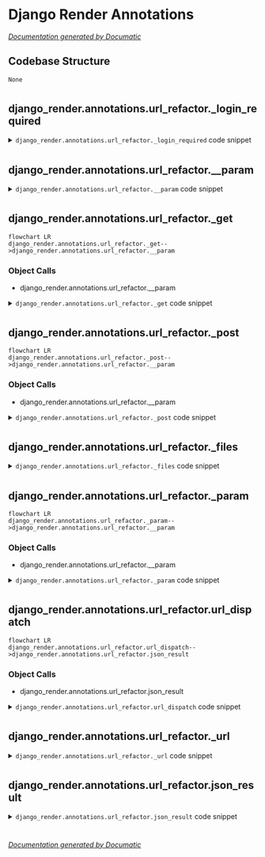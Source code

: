 # Django Render Annotations

[_Documentation generated by Documatic_](https://www.documatic.com)

<!---Documatic-section-Codebase Structure-start--->
## Codebase Structure

<!---Documatic-block-system_architecture-start--->
```mermaid
None
```
<!---Documatic-block-system_architecture-end--->

# #
<!---Documatic-section-Codebase Structure-end--->

<!---Documatic-section-django_render.annotations.url_refactor._login_required-start--->
## django_render.annotations.url_refactor._login_required

<!---Documatic-section-_login_required-start--->
<!---Documatic-block-django_render.annotations.url_refactor._login_required-start--->
<details>
	<summary><code>django_render.annotations.url_refactor._login_required</code> code snippet</summary>

```python
def _login_required(is_ajax=False, access_secret_key=None, read_user_interceptor=None, login_page=None, check_auth=None):

    def paramed_decorator(func):

        @functools.wraps(func)
        def decorated(*args, **kwargs):
            if is_ajax:
                response = HttpResponse(json.dumps({'rt': False, 'message': 'login first'}, separators=(',', ':')), content_type=CONTENT_TYPE_JSON)
            else:
                response = HttpResponseRedirect(login_page)
            request = args[0]
            if hasattr(request, 'user') and request.user.is_authenticated() or access_secret_key == request.GET.get('access_secret_key', ''):
                return func(*args, **kwargs)
            user = read_user_interceptor(request)
            if user is None:
                return response
            else:
                if check_auth is not None:
                    if check_auth(request, user):
                        pass
                    else:
                        return HttpResponse(json.dumps({'rt': False, 'message': 'Permission Denied!'}, separators=(',', ':')), content_type=CONTENT_TYPE_JSON)
                if sys.version > '3':
                    co_varnames = func.__code__.co_varnames
                else:
                    co_varnames = func.func_code.co_varnames
                if 'user' in co_varnames:
                    kwargs.update({'user': user})
            return func(*args, **kwargs)
        return decorated
    if read_user_interceptor is None:
        if global_read_user_interceptor is not None:
            read_user_interceptor = global_read_user_interceptor
        else:
            read_user_interceptor = lambda request: None
    if access_secret_key is None:
        if global_access_secret_key is not None:
            access_secret_key = global_access_secret_key
    if login_page is None:
        if global_login_page is not None:
            login_page = global_login_page
        else:
            login_page = 'login'
    return paramed_decorator
```
</details>
<!---Documatic-block-django_render.annotations.url_refactor._login_required-end--->
<!---Documatic-section-_login_required-end--->

# #
<!---Documatic-section-django_render.annotations.url_refactor._login_required-end--->

<!---Documatic-section-django_render.annotations.url_refactor.__param-start--->
## django_render.annotations.url_refactor.__param

<!---Documatic-section-__param-start--->
<!---Documatic-block-django_render.annotations.url_refactor.__param-start--->
<details>
	<summary><code>django_render.annotations.url_refactor.__param</code> code snippet</summary>

```python
def __param(method_name, *p_args, **p_kwargs):

    def paramed_decorator(func):

        @functools.wraps(func)
        def decorated(*args, **kwargs):
            request = args[0]
            req_param = deepcopy(request.GET)
            req_param.update(request.POST)
            m = {'get': request.GET, 'post': request.POST, 'param': req_param}
            method = m[method_name]
            for (k, v) in p_kwargs.items():
                _name = None
                _type = None
                _default = None
                if type(v) == str:
                    _type = str
                    _name = v
                elif type(v) == dict:
                    if 'name' in v:
                        _name = v['name']
                    if 'type' in v:
                        _type = v['type']
                    if 'default' in v:
                        _default = v['default']
                elif type(v) == tuple and len(v) == 3:
                    _name = v[0]
                    _type = v[1]
                    _default = v[2]
                elif type(v) == tuple and len(v) == 2:
                    _type = v[0]
                    _default = v[1]
                elif type(v) == type:
                    _type = v
                elif v in (_Type.str_list, _Type.int_list, _Type.json, _Type.file):
                    _type = v
                if _name is None:
                    _name = k
                if _type is None:
                    _type = str
                has_key = True
                try:
                    if _type == _Type.file:
                        if method_name != 'post':
                            return HttpResponse(json.dumps({'rt': False, 'message': 'The file parameter <{}> should in POST method'.format(_name)}, separators=(',', ':')), content_type=CONTENT_TYPE_JSON)
                        origin_v = request.FILES.get(_name, None)
                    else:
                        origin_v = ','.join(method.getlist(_name)).strip()
                        if len(origin_v) == 0:
                            has_key = False
                except KeyError:
                    has_key = False
                if has_key:
                    if _type == bool:
                        origin_v = origin_v.lower()
                        if origin_v == 'false' or origin_v == '0' or origin_v == 'off':
                            value = False
                        elif origin_v == 'true' or origin_v == 'on':
                            value = True
                        else:
                            value = bool(origin_v)
                    elif _type == _Type.str_list:
                        value = [item for item in origin_v.split(',') if len(item) > 0]
                    elif _type == _Type.int_list:
                        value = [int(item) for item in origin_v.split(',')]
                    elif _type == _Type.json:
                        try:
                            value = json.loads(origin_v)
                        except ValueError:
                            return HttpResponse(json.dumps({'rt': False, 'message': 'No JSON object could be decoded'}, separators=(',', ':')), content_type=CONTENT_TYPE_JSON)
                    elif _type == _Type.file:
                        value = origin_v
                        pass
                    elif _type == str:
                        value = origin_v
                    else:
                        value = _type(origin_v)
                elif _default is not None:
                    value = _default
                else:
                    return HttpResponse(json.dumps({'rt': False, 'message': 'Please specify the parameter : ' + _name + ';'}, separators=(',', ':')), content_type=CONTENT_TYPE_JSON)
                kwargs.update({k: value})
            for k in p_args:
                try:
                    kwargs.update({k: method[k].encode('utf-8')})
                except KeyError:
                    return HttpResponse(json.dumps({'rt': False, 'message': 'Please specify the parameter : ' + k}, separators=(',', ':')), content_type=CONTENT_TYPE_JSON)
            return func(*args, **kwargs)
        return decorated
    return paramed_decorator
```
</details>
<!---Documatic-block-django_render.annotations.url_refactor.__param-end--->
<!---Documatic-section-__param-end--->

# #
<!---Documatic-section-django_render.annotations.url_refactor.__param-end--->

<!---Documatic-section-django_render.annotations.url_refactor._get-start--->
## django_render.annotations.url_refactor._get

<!---Documatic-section-_get-start--->
```mermaid
flowchart LR
django_render.annotations.url_refactor._get-->django_render.annotations.url_refactor.__param
```

### Object Calls

* django_render.annotations.url_refactor.__param

<!---Documatic-block-django_render.annotations.url_refactor._get-start--->
<details>
	<summary><code>django_render.annotations.url_refactor._get</code> code snippet</summary>

```python
def _get(*p_args, **p_kwargs):
    return __param('get', *p_args, **p_kwargs)
```
</details>
<!---Documatic-block-django_render.annotations.url_refactor._get-end--->
<!---Documatic-section-_get-end--->

# #
<!---Documatic-section-django_render.annotations.url_refactor._get-end--->

<!---Documatic-section-django_render.annotations.url_refactor._post-start--->
## django_render.annotations.url_refactor._post

<!---Documatic-section-_post-start--->
```mermaid
flowchart LR
django_render.annotations.url_refactor._post-->django_render.annotations.url_refactor.__param
```

### Object Calls

* django_render.annotations.url_refactor.__param

<!---Documatic-block-django_render.annotations.url_refactor._post-start--->
<details>
	<summary><code>django_render.annotations.url_refactor._post</code> code snippet</summary>

```python
def _post(*p_args, **p_kwargs):
    return __param('post', *p_args, **p_kwargs)
```
</details>
<!---Documatic-block-django_render.annotations.url_refactor._post-end--->
<!---Documatic-section-_post-end--->

# #
<!---Documatic-section-django_render.annotations.url_refactor._post-end--->

<!---Documatic-section-django_render.annotations.url_refactor._files-start--->
## django_render.annotations.url_refactor._files

<!---Documatic-section-_files-start--->
<!---Documatic-block-django_render.annotations.url_refactor._files-start--->
<details>
	<summary><code>django_render.annotations.url_refactor._files</code> code snippet</summary>

```python
def _files(*p_args, **p_kwargs):

    def paramed_decorator(func):

        @functools.wraps(func)
        def decorated(*args, **kwargs):
            request = args[0]
            for file_name in p_args:
                fp = request.FILES.get(file_name, None)
                try:
                    kwargs.update({file_name: fp})
                except ValueError:
                    return HttpResponse(json.dumps({'rt': False, 'message': 'Please specify the parameter : ' + file_name}, separators=(',', ':')), content_type=CONTENT_TYPE_JSON)
                except KeyError:
                    return HttpResponse(json.dumps({'rt': False, 'message': 'Please specify the parameter : ' + file_name}, separators=(',', ':')), content_type=CONTENT_TYPE_JSON)
            return func(*args, **kwargs)
        return decorated
    return paramed_decorator
```
</details>
<!---Documatic-block-django_render.annotations.url_refactor._files-end--->
<!---Documatic-section-_files-end--->

# #
<!---Documatic-section-django_render.annotations.url_refactor._files-end--->

<!---Documatic-section-django_render.annotations.url_refactor._param-start--->
## django_render.annotations.url_refactor._param

<!---Documatic-section-_param-start--->
```mermaid
flowchart LR
django_render.annotations.url_refactor._param-->django_render.annotations.url_refactor.__param
```

### Object Calls

* django_render.annotations.url_refactor.__param

<!---Documatic-block-django_render.annotations.url_refactor._param-start--->
<details>
	<summary><code>django_render.annotations.url_refactor._param</code> code snippet</summary>

```python
def _param(*p_args, **p_kwargs):
    return __param('param', *p_args, **p_kwargs)
```
</details>
<!---Documatic-block-django_render.annotations.url_refactor._param-end--->
<!---Documatic-section-_param-end--->

# #
<!---Documatic-section-django_render.annotations.url_refactor._param-end--->

<!---Documatic-section-django_render.annotations.url_refactor.url_dispatch-start--->
## django_render.annotations.url_refactor.url_dispatch

<!---Documatic-section-url_dispatch-start--->
```mermaid
flowchart LR
django_render.annotations.url_refactor.url_dispatch-->django_render.annotations.url_refactor.json_result
```

### Object Calls

* django_render.annotations.url_refactor.json_result

<!---Documatic-block-django_render.annotations.url_refactor.url_dispatch-start--->
<details>
	<summary><code>django_render.annotations.url_refactor.url_dispatch</code> code snippet</summary>

```python
def url_dispatch(request, *args, **kwargs):
    url_pattern = kwargs.pop('url_pattern', None)
    is_json = kwargs.pop('is_json', False)
    method_mapping = url_mapping.get(url_pattern, None)
    if method_mapping is None:
        raise Http404
    view = method_mapping.get(request.method, None)
    if view is not None:
        rt = view(request, *args, **kwargs)
        logging.debug(type(rt))
        is_json = is_json or not issubclass(type(rt), HttpResponse)
        logging.debug(is_json)
        if is_json:
            return json_result(rt)
        return rt
    else:
        return HttpResponse(status=403, content='Request Forbidden 403')
```
</details>
<!---Documatic-block-django_render.annotations.url_refactor.url_dispatch-end--->
<!---Documatic-section-url_dispatch-end--->

# #
<!---Documatic-section-django_render.annotations.url_refactor.url_dispatch-end--->

<!---Documatic-section-django_render.annotations.url_refactor._url-start--->
## django_render.annotations.url_refactor._url

<!---Documatic-section-_url-start--->
<!---Documatic-block-django_render.annotations.url_refactor._url-start--->
<details>
	<summary><code>django_render.annotations.url_refactor._url</code> code snippet</summary>

```python
def _url(url_pattern, method=None, is_json=False, *p_args, **p_kwargs):
    if method is None:
        method = [_M.POST, _M.GET]

    def paramed_decorator(func):

        @functools.wraps(func)
        def decorated(self, *args, **kwargs):
            return func(self, *args, **kwargs)
        url_key = func.__module__ + url_pattern
        mapping = url_mapping.get(url_key, None)
        if mapping is None:
            url_mapping.update({url_key: {}})
        if type(method) in (list, tuple, set):
            for m in method:
                url_mapping[url_key].update({m: decorated})
        else:
            url_mapping[url_key].update({method: decorated})
        module = sys.modules[func.__module__]
        if not hasattr(module, 'urlpatterns'):
            module.urlpatterns = []
        module.urlpatterns.append(django_url(url_pattern, url_dispatch, {'url_pattern': url_key, 'is_json': is_json}, *p_args, **p_kwargs))
        return decorated
    return paramed_decorator
```
</details>
<!---Documatic-block-django_render.annotations.url_refactor._url-end--->
<!---Documatic-section-_url-end--->

# #
<!---Documatic-section-django_render.annotations.url_refactor._url-end--->

<!---Documatic-section-django_render.annotations.url_refactor.json_result-start--->
## django_render.annotations.url_refactor.json_result

<!---Documatic-section-json_result-start--->
<!---Documatic-block-django_render.annotations.url_refactor.json_result-start--->
<details>
	<summary><code>django_render.annotations.url_refactor.json_result</code> code snippet</summary>

```python
def json_result(rt):
    response = HttpResponse(content_type=CONTENT_TYPE_JSON)
    if type(rt) == tuple:
        status = rt[0]
        if status:
            rt_obj = {'rt': status}
            rt_obj.update(rt[1])
            response.content = json.dumps(rt_obj, separators=(',', ':'))
            return response
        else:
            if isinstance(rt[1], Enum):
                response.content = json.dumps({'rt': status, 'message': rt[1].value}, separators=(',', ':'))
            else:
                response.content = json.dumps({'rt': status, 'message': rt[1]}, separators=(',', ':'))
            return response
    elif type(rt) is bool:
        response.content = json.dumps({'rt': rt, 'message': ''}, separators=(',', ':'))
        return response
    elif type(rt) is dict:
        response.content = json.dumps(rt, separators=(',', ':'))
        return response
    elif type(rt) is list:
        response.content = json.dumps(rt, separators=(',', ':'))
        return response
    elif type(rt) is HttpResponse:
        response = rt
        return response
    elif rt is None:
        response.content = json.dumps({}, separators=(',', ':'))
        return response
    else:
        response.content = json.dumps({'message': str(rt)}, separators=(',', ':'))
        return response
```
</details>
<!---Documatic-block-django_render.annotations.url_refactor.json_result-end--->
<!---Documatic-section-json_result-end--->

# #
<!---Documatic-section-django_render.annotations.url_refactor.json_result-end--->

[_Documentation generated by Documatic_](https://www.documatic.com)